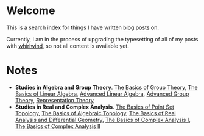 # Welcome

This is a search index for things I have written [blog posts](https://www.garyhu.me/blog) on.

Currently, I am in the process of upgrading the typesetting of all of my posts with [whirlwind](https://github.com/pretzeledkoala/whirlwind), so not all content is available yet.

# Notes

- **Studies in Algebra and Group Theory**. [The Basics of Group Theory](https://garyhu.me/blog/math.gm/alg/1), [The Basics of Linear Algebra](https://garyhu.me/blog/math.gm/alg/2), [Advanced Linear Algebra](https://garyhu.me/blog/math.gm/alg/3), [Advanced Group Theory](https://garyhu.me/blog/math.gm/alg/4), [Representation Theory](https://garyhu.me/blog/math.gm/alg/5)
- **Studies in Real and Complex Analysis**. [The Basics of Point Set Topology](https://www.garyhu.me/blog/math.gm/anal/1), [The Basics of Algebraic Topology](https://www.garyhu.me/blog/math.gm/anal/2), [The Basics of Real Analysis and Differential Geometry](https://www.garyhu.me/blog/math.gm/anal/3), [The Basics of Complex Analysis I](https://www.garyhu.me/blog/math.gm/anal/4), [The Basics of Complex Analysis II](https://www.garyhu.me/blog/math.gm/anal/5)
